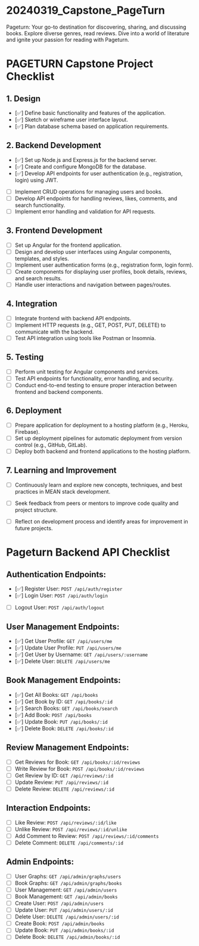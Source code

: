 # 20240319_Capstone_PageTurn
Pageturn: Your go-to destination for discovering, sharing, and discussing books. Explore diverse genres, read reviews. Dive into a world of literature and ignite your passion for reading with Pageturn.


# PAGETURN Capstone Project Checklist

## 1. Design
- [✅] Define basic functionality and features of the application.
- [✅] Sketch or wireframe user interface layout.
- [✅] Plan database schema based on application requirements.

## 2. Backend Development
- [✅] Set up Node.js and Express.js for the backend server.
- [✅] Create and configure MongoDB for the database.
- [✅] Develop API endpoints for user authentication (e.g., registration, login) using JWT.
- [ ] Implement CRUD operations for managing users and books.
- [ ] Develop API endpoints for handling reviews, likes, comments, and search functionality.
- [ ] Implement error handling and validation for API requests.

## 3. Frontend Development
- [ ] Set up Angular for the frontend application.
- [ ] Design and develop user interfaces using Angular components, templates, and styles.
- [ ] Implement user authentication forms (e.g., registration form, login form).
- [ ] Create components for displaying user profiles, book details, reviews, and search results.
- [ ] Handle user interactions and navigation between pages/routes.

## 4. Integration
- [ ] Integrate frontend with backend API endpoints.
- [ ] Implement HTTP requests (e.g., GET, POST, PUT, DELETE) to communicate with the backend.
- [ ] Test API integration using tools like Postman or Insomnia.

## 5. Testing
- [ ] Perform unit testing for Angular components and services.
- [ ] Test API endpoints for functionality, error handling, and security.
- [ ] Conduct end-to-end testing to ensure proper interaction between frontend and backend components.

## 6. Deployment
- [ ] Prepare application for deployment to a hosting platform (e.g., Heroku, Firebase).
- [ ] Set up deployment pipelines for automatic deployment from version control (e.g., GitHub, GitLab).
- [ ] Deploy both backend and frontend applications to the hosting platform.

## 7. Learning and Improvement
- [ ] Continuously learn and explore new concepts, techniques, and best practices in MEAN stack development.
- [ ] Seek feedback from peers or mentors to improve code quality and project structure.
- [ ] Reflect on development process and identify areas for improvement in future projects.



# Pageturn Backend API Checklist

## Authentication Endpoints:
- [✅] Register User: `POST /api/auth/register`
- [✅] Login User: `POST /api/auth/login`
- [ ] Logout User: `POST /api/auth/logout`

## User Management Endpoints:
- [✅] Get User Profile: `GET /api/users/me`
- [✅] Update User Profile: `PUT /api/users/me`
- [✅] Get User by Username: `GET /api/users/:username`
- [✅] Delete User: `DELETE /api/users/me`

## Book Management Endpoints:
- [✅] Get All Books: `GET /api/books`
- [✅] Get Book by ID: `GET /api/books/:id`
- [✅] Search Books: `GET /api/books/search`
- [✅] Add Book: `POST /api/books`
- [✅] Update Book: `PUT /api/books/:id`
- [✅] Delete Book: `DELETE /api/books/:id`

## Review Management Endpoints:
- [ ] Get Reviews for Book: `GET /api/books/:id/reviews`
- [ ] Write Review for Book: `POST /api/books/:id/reviews`
- [ ] Get Review by ID: `GET /api/reviews/:id`
- [ ] Update Review: `PUT /api/reviews/:id`
- [ ] Delete Review: `DELETE /api/reviews/:id`

## Interaction Endpoints:
- [ ] Like Review: `POST /api/reviews/:id/like`
- [ ] Unlike Review: `POST /api/reviews/:id/unlike`
- [ ] Add Comment to Review: `POST /api/reviews/:id/comments`
- [ ] Delete Comment: `DELETE /api/comments/:id`

## Admin Endpoints:
- [ ] User Graphs: `GET /api/admin/graphs/users`
- [ ] Book Graphs: `GET /api/admin/graphs/books`
- [ ] User Management: `GET /api/admin/users`
- [ ] Book Management: `GET /api/admin/books`
- [ ] Create User: `POST /api/admin/users`
- [ ] Update User: `PUT /api/admin/users/:id`
- [ ] Delete User: `DELETE /api/admin/users/:id`
- [ ] Create Book: `POST /api/admin/books`
- [ ] Update Book: `PUT /api/admin/books/:id`
- [ ] Delete Book: `DELETE /api/admin/books/:id`
